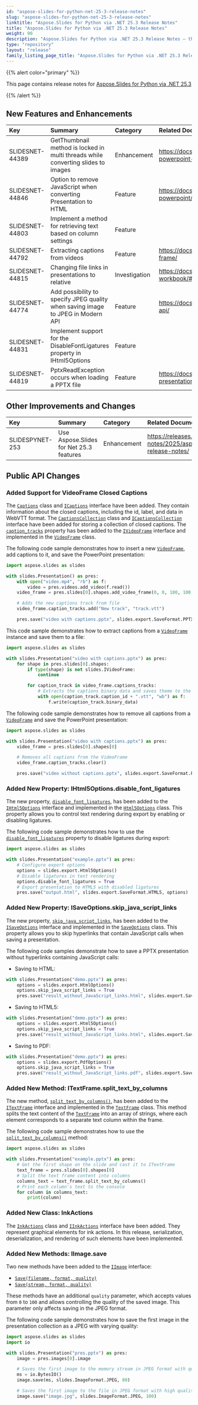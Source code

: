 ```yaml
---
id: "aspose-slides-for-python-net-25-3-release-notes"
slug: "aspose-slides-for-python-net-25-3-release-notes"
linktitle: "Aspose.Slides for Python via .NET 25.3 Release Notes"
title: "Aspose.Slides for Python via .NET 25.3 Release Notes"
weight: 90
description: "Aspose.Slides for Python via .NET 25.3 Release Notes – the latest updates and fixes."
type: "repository"
layout: "release"
family_listing_page_title: "Aspose.Slides for Python via .NET 25.3 Release Notes"
---
```


{{% alert color="primary" %}} 

This page contains release notes for [Aspose.Slides for Python via .NET 25.3](https://pypi.org/project/Aspose.Slides/25.3/)

{{% /alert %}} 

## New Features and Enhancements
|**Key**|**Summary**|**Category**|**Related Documentation**|
| :- | :- | :- | :- |
|SLIDESNET-44389|GetThumbnail method is locked in multi threads while converting slides to images|Enhancement|<https://docs.aspose.com/slides/net/convert-powerpoint-to-png/>|
|SLIDESNET-44846|Option to remove JavaScript when converting Presentation to HTML|Feature|<https://docs.aspose.com/slides/net/convert-powerpoint/>|
|SLIDESNET-44803|Implement a method for retrieving text based on column settings|Feature||
|SLIDESNET-44792|Extracting captions from videos|Feature|<https://docs.aspose.com/slides/net/video-frame/>|
|SLIDESNET-44815|Changing file links in presentations to relative|Investigation|<https://docs.aspose.com/slides/net/chart-workbook/#set-external-workbook>|
|SLIDESNET-44774|Add possibility to specify JPEG quality when saving image to JPEG in Modern API|Feature|<https://docs.aspose.com/slides/net/modern-api/>|
|SLIDESNET-44831|Implement support for the DisableFontLigatures property in IHtml5Options|Feature||
|SLIDESNET-44819|PptxReadException occurs when loading a PPTX file|Feature|<https://docs.aspose.com/slides/net/open-presentation/>|

## Other Improvements and Changes
|**Key**|**Summary**|**Category**|**Related Documentation**|
| :- | :- | :- | :- |
|SLIDESPYNET-253|Use Aspose.Slides for Net 25.3 features|Enhancement|<https://releases.aspose.com/slides/net/release-notes/2025/aspose-slides-for-net-25-3-release-notes/>|

## Public API Changes

### Added Support for VideoFrame Closed Captions

The [`Captions`](https://reference.aspose.com/slides/python-net/aspose.slides/captions/) class and [`ICaptions`](https://reference.aspose.com/slides/python-net/aspose.slides/icaptions/) interface have been added. They contain information about the closed captions, including the id, label, and data in WebVTT format.
The [`CaptionsCollection`](https://reference.aspose.com/slides/python-net/aspose.slides/captionscollection/) class and [`ICaptionsCollection`](https://reference.aspose.com/slides/python-net/aspose.slides/captionscollection/) interface have been added for storing a collection of closed captions.
The [`caption_tracks`](https://reference.aspose.com/slides/python-net/aspose.slides/ivideoframe/caption_tracks/) property has been added to the [`IVideoFrame`](https://reference.aspose.com/slides/python-net/aspose.slides/ivideoframe/) interface and implemented in the [`VideoFrame`](https://reference.aspose.com/slides/python-net/aspose.slides/videoframe/) class.

The following code sample demonstrates how to insert a new [`VideoFrame`](https://reference.aspose.com/slides/python-net/aspose.slides/videoframe/), add captions to it, and save the PowerPoint presentation:
```python
import aspose.slides as slides

with slides.Presentation() as pres:
    with open("video.mp4", "rb") as f:
        video = pres.videos.add_video(f.read())
    video_frame = pres.slides[0].shapes.add_video_frame(0, 0, 100, 100, video)

    # Adds the new captions track from file
    video_frame.caption_tracks.add("New track", "track.vtt")

    pres.save("video with captions.pptx", slides.export.SaveFormat.PPTX)
```

This code sample demonstrates how to extract captions from a [`VideoFrame`](https://reference.aspose.com/slides/python-net/aspose.slides/videoframe/) instance and save them to a file:
```python
import aspose.slides as slides

with slides.Presentation("video with captions.pptx") as pres:
    for shape in pres.slides[0].shapes:
        if type(shape) is not slides.IVideoFrame:
            continue

        for caption_track in video_frame.captions_tracks:
            # Extracts the captions binary data and saves theme to the file
            with open(caption_track.caption_id + ".vtt", "wb") as f:
                f.write(caption_track.binary_data)
```

The following code sample demonstrates how to remove all captions from a [`VideoFrame`](https://reference.aspose.com/slides/python-net/aspose.slides/videoframe/) and save the PowerPoint presentation:
```python
import aspose.slides as slides

with slides.Presentation("video with captions.pptx") as pres:
    video_frame = pres.slides[0].shapes[0]

    # Removes all captions from the VideoFrame
    video_frame.caption_tracks.clear()

    pres.save("video without captions.pptx", slides.export.SaveFormat.PPTX)
```

### Added New Property: IHtml5Options.disable_font_ligatures

The new property, [`disable_font_ligatures`](https://reference.aspose.com/slides/python-net/aspose.slides.export/ihtml5options/disable_font_ligatures/), has been added to the [`IHtml5Options`](https://reference.aspose.com/slides/python-net/aspose.slides.export/ihtml5options/) interface and implemented in the [`Html5Options`](https://reference.aspose.com/slides/python-net/aspose.slides.export/html5options/) class. This property allows you to control text rendering during export by enabling or disabling ligatures.

The following code sample demonstrates how to use the [`disable_font_ligatures`](https://reference.aspose.com/slides/python-net/aspose.slides.export/ihtml5options/disable_font_ligatures/) property to disable ligatures during export:
```python
import aspose.slides as slides

with slides.Presentation("example.pptx") as pres:
    # Configure export options
    options = slides.export.Html5Options()
    # Disable ligatures in text rendering
    options.disable_font_ligatures = True
    # Export presentation to HTML5 with disabled ligatures
    pres.save("output.html", slides.export.SaveFormat.HTML5, options)
```

### Added New Property: ISaveOptions.skip_java_script_links

The new property, [`skip_java_script_links`](https://reference.aspose.com/slides/python-net/aspose.slides.export/isaveoptions/skip_java_script_links/), has been added to the [`ISaveOptions`](https://reference.aspose.com/slides/python-net/aspose.slides.export/isaveoptions/) interface and implemented in the [`SaveOptions`](https://reference.aspose.com/slides/python-net/aspose.slides.export/saveoptions/) class. This property allows you to skip hyperlinks that contain JavaScript calls when saving a presentation.

The following code samples demonstrate how to save a PPTX presentation without hyperlinks containing JavaScript calls:
* Saving to HTML:
```python
with slides.Presentation("demo.pptx") as pres:
    options = slides.export.HtmlOptions()
    options.skip_java_script_links = True
    pres.save("result_without_JavaScript_links.html", slides.export.SaveFormat.HTML, options)
```
* Saving to HTML5:
```python
with slides.Presentation("demo.pptx") as pres:
    options = slides.export.Html5Options()
    options.skip_java_script_links = True
    pres.save("result_without_JavaScript_links.html", slides.export.SaveFormat.HTML5, options)
```
* Saving to PDF:
```python
with slides.Presentation("demo.pptx") as pres:
    options = slides.export.PdfOptions()
    options.skip_java_script_links = True
    pres.save("result_without_JavaScript_links.pdf", slides.export.SaveFormat.PDF, options)
```

### Added New Method: ITextFrame.split_text_by_columns

The new method, [`split_text_by_columns()`](https://reference.aspose.com/slides/python-net/aspose.slides/itextframe/split_text_by_columns/), has been added to the [`ITextFrame`](https://reference.aspose.com/slides/python-net/aspose.slides/itextframe/) interface and implemented in the [`TextFrame`](https://reference.aspose.com/slides/python-net/aspose.slides/textframe/) class. This method splits the text content of the [`TextFrame`](https://reference.aspose.com/slides/python-net/aspose.slides/textframe/) into an array of strings, where each element corresponds to a separate text column within the frame.

The following code sample demonstrates how to use the [`split_text_by_columns()`](https://reference.aspose.com/slides/python-net/aspose.slides/itextframe/split_text_by_columns/) method:
```python
import aspose.slides as slides

with slides.Presentation("example.pptx") as pres:
    # Get the first shape on the slide and cast it to ITextFrame
    text_frame = pres.slides[0].shapes[0]
    # Split the text frame content into columns
    columns_text = text_frame.split_text_by_columns()
    # Print each column's text to the console
    for column in columns_text:
        print(column)
```

### Added New Class: InkActions

The [`InkActions`](https://reference.aspose.com/slides/python-net/aspose.slides.ink/inkactions/) class and [`IInkActions`](https://reference.aspose.com/slides/python-net/aspose.slides.ink/iinkactions/) interface have been added. They represent graphical elements for ink actions.
In this release, serialization, deserialization, and rendering of such elements have been implemented.

### Added New Methods: IImage.save

Two new methods have been added to the [`IImage`](https://reference.aspose.com/slides/python-net/aspose.slides/iimage/) interface:
 * [`Save(filename, format, quality)`](https://reference.aspose.com/slides/python-net/aspose.slides/iimage/save/#str-imageformat-int)
 * [`Save(stream, format, quality)`](https://reference.aspose.com/slides/python-net/aspose.slides/iimage/save/#iorawiobase-imageformat-int)

These methods have an additional `quality` parameter, which accepts values from `0` to `100` and allows controlling the quality of the saved image. This parameter only affects saving in the JPEG format.

The following code sample demonstrates how to save the first image in the presentation collection as a JPEG with varying quality:
```python
import aspose.slides as slides
import io

with slides.Presentation("pres.pptx") as pres:
    image = pres.images[0].image

    # Saves the first image to the memory stream in JPEG format with quality 80.
    ms = io.BytesIO()
    image.save(ms, slides.ImageFormat.JPEG, 80)

    # Saves the first image to the file in JPEG format with high quality.
    image.save("image.jpg", slides.ImageFormat.JPEG, 100)
```
